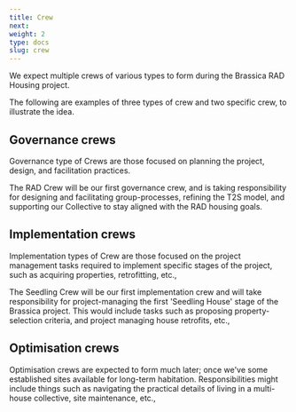 ```yaml
---
title: Crew
next: 
weight: 2
type: docs
slug: crew
---
```


We expect multiple crews of various types to form during the Brassica RAD Housing project. 

The following are examples of three types of crew and two specific crew, to illustrate the idea.

## Governance crews
Governance type of Crews are those focused on planning the project, design, and facilitation practices.

The RAD Crew will be our first governance crew, and is taking responsibility for designing and facilitating group-processes, refining the T2S model, and 
supporting our Collective to stay aligned with the RAD housing goals.  

## Implementation crews
Implementation types of Crew are those focused on the project management tasks required to implement specific stages of the project, such as acquiring properties, retrofitting, etc., 

The Seedling Crew will be our first implementation crew and will take responsibility for project-managing the first 'Seedling House' stage of the Brassica project. This would include tasks such as proposing property-selection criteria, and project managing house retrofits, etc.,  

## Optimisation crews
Optimisation crews are expected to form much later; once we've some established sites available for long-term habitation. Responsibilities might include things such as navigating the practical details of living in a multi-house collective, site maintenance, etc.,  
